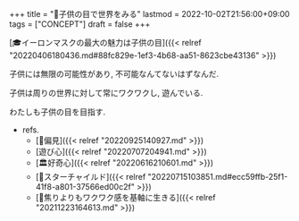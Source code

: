 +++
title = "🦊子供の目で世界をみる"
lastmod = 2022-10-02T21:56:00+09:00
tags = ["CONCEPT"]
draft = false
+++

[🎓イーロンマスクの最大の魅力は子供の目]({{< relref "20220406180436.md#88fc829e-1ef3-4b68-aa51-8623cbe43136" >}})

子供には無限の可能性があり, 不可能なんてないはずなんだ.

子供は周りの世界に対して常にワクワクし, 遊んでいる.

わたしも子供の目を目指す.

-   refs.
    -   [📝偏見]({{< relref "20220925140927.md" >}})
    -   [遊び心]({{< relref "20220707204941.md" >}})
    -   [🏛好奇心]({{< relref "20220616210601.md" >}})
    -   [🔖スターチャイルド]({{< relref "20220715103851.md#ecc59ffb-25f1-41f8-a801-37566ed00c2f" >}})
    -   [🦊焦りよりもワクワク感を基軸に生きる]({{< relref "20211223164613.md" >}})
